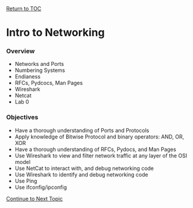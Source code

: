 <a href="https://github.com/CyberTrainingUSAF/08-Network-Programming/blob/master/00-Table-of-Contents.md" rel="Return to TOC"> Return to TOC </a>

# Intro to Networking

### Overview

* Networks and Ports
* Numbering Systems
* Endianess
* RFCs, Pydcocs, Man Pages
* Wireshark
* Netcat
* Lab 0

### Objectives

* Have a thorough understanding of Ports and Protocols
* Apply knowledge of Bitwise Protocol and binary operators: AND, OR, XOR
* Have a thorough understanding of RFCs, Pydocs, and Man Pages
* Use Wireshark to view and filter network traffic at any layer of the OSI model
* Use NetCat to interact with, and debug networking code
* Use Wireshark to identify and debug networking code
* Use Ping
* Use ifconfig/ipconfig

<a href="https://github.com/CyberTrainingUSAF/08-Network-Programming/blob/master/00-Table-of-Contents.md" > Continue to Next Topic </a>

